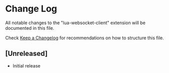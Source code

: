 # Change Log

All notable changes to the "lua-websocket-client" extension will be documented in this file.

Check [Keep a Changelog](http://keepachangelog.com/) for recommendations on how to structure this file.

## [Unreleased]

- Initial release
